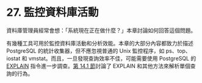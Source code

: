 # 27. 監控資料庫活動

資料庫管理員經常會想：「系統現在正在做什麼？」本章討論如何回答這個問題。

有幾種工具可用於監控資料庫活動和分析效能。本章的大部分內容都致力於描述 PostgreSQL 的統計收集器，但不應忽視普通的 Unix 監控程序，如 ps、top、iostat 和 vmstat。而且，一旦發現查詢效率不佳，可能需要使用 PostgreSQL 的 [EXPLAIN](../../reference/sql-commands/explain.md) 指令進一步調查。[第 14.1 節](../../the-sql-language/performance-tips/using-explain.md)討論了 EXPLAIN 和其他方法來解析單個查詢的行為。

